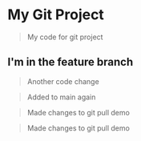 # My Git Project

> My code for git project

## I'm in the feature branch

> Another code change


> Added to main again


> Made changes to git pull demo


> Made changes to git pull demo
